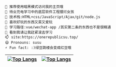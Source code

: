 

```

💬 推荐使用暗黑模式访问我的主页哦
🔭 待业充电学习中的底层软件工程摆烂女孩
🌱 技术栈:HTML+css/JavaScript/Ajax/git/node.js
👯 喜欢好玩的东西又菜又爱玩
🤔 学习路径:vue/wechat-app /其实第二条的东西也不是很精通
💬 看到我请让我赶紧滚去学习
📫 site:https://onerepublicsu.top/
😄 Pronouns: susu
⚡ Fun fact: :)绿豆跳楼会变成红豆哦
```



[![Top Langs](https://github-readme-stats.vercel.app/api/top-langs/?username=OneRepublicSu&show_icons=true&count_private=true&theme=dark)](https://github.com/OneRepublicSu/github-readme-stats) |  [![Top Langs](https://activity-graph.herokuapp.com/graph?username=OneRepublicSu&&theme=synthwave-84)](https://github.com/OneRepublicSu/github-readme-stats)
:-------------------------:|:-------------------------:
